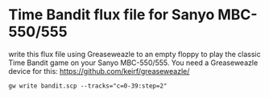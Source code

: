 # Time Bandit flux file for Sanyo MBC-550/555
write this flux file using Greaseweazle to an empty floppy to play the classic Time Bandit game on your Sanyo MBC-550/555. You need a Greaseweazle device for this: https://github.com/keirf/greaseweazle/
```batch
gw write bandit.scp --tracks="c=0-39:step=2"
```

